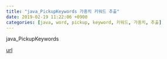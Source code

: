 ```yaml
---
title: "java_PickupKeywords 가중치 키워드 추출"
date: 2019-02-19 11:22:06 +0900
categories: [java, word, pickup, keyword, 키워드, 가중치, 추출]
---
```


java_PickupKeywords




[url](http://www.mins01.com/mh/tech/read/1258)